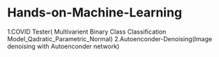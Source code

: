 # Hands-on-Machine-Learning
1.COVID Tester( Multivarient Binary Class Classification Model_Qadratic_Parametric_Normal)
2.Autoenconder-Denoising(Image denoising with Autoenconder network)
